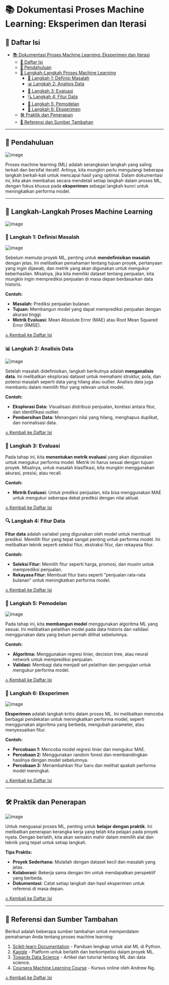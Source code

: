 # 📚 Dokumentasi Proses Machine Learning: Eksperimen dan Iterasi

## 📑 Daftar Isi
- [📚 Dokumentasi Proses Machine Learning: Eksperimen dan Iterasi](#-dokumentasi-proses-machine-learning-eksperimen-dan-iterasi)
  - [📑 Daftar Isi](#-daftar-isi)
  - [🎯 Pendahuluan](#-pendahuluan)
  - [🔄 Langkah-Langkah Proses Machine Learning](#-langkah-langkah-proses-machine-learning)
    - [🧩 Langkah 1: Definisi Masalah](#-langkah-1-definisi-masalah)
    - [📊 Langkah 2: Analisis Data](#-langkah-2-analisis-data)
    - [📏 Langkah 3: Evaluasi](#-langkah-3-evaluasi)
    - [🔍 Langkah 4: Fitur Data](#-langkah-4-fitur-data)
    - [🤖 Langkah 5: Pemodelan](#-langkah-5-pemodelan)
    - [🧪 Langkah 6: Eksperimen](#-langkah-6-eksperimen)
  - [🛠️ Praktik dan Penerapan](#️-praktik-dan-penerapan)
  - [📖 Referensi dan Sumber Tambahan](#-referensi-dan-sumber-tambahan)

---

## 🎯 Pendahuluan

![image](https://github.com/user-attachments/assets/c37f6657-e343-4068-ae4f-ebab63ee78ba)

Proses machine learning (ML) adalah serangkaian langkah yang saling terkait dan bersifat iteratif. Artinya, kita mungkin perlu mengulangi beberapa langkah berkali-kali untuk mencapai hasil yang optimal. Dalam dokumentasi ini, kita akan membahas secara mendetail setiap langkah dalam proses ML, dengan fokus khusus pada **eksperimen** sebagai langkah kunci untuk meningkatkan performa model.

---

## 🔄 Langkah-Langkah Proses Machine Learning

![image](https://github.com/user-attachments/assets/a122744c-f557-43de-9681-1649ad625a15)

### 🧩 Langkah 1: Definisi Masalah

![image](https://github.com/user-attachments/assets/8ec95eb0-ff5a-4a1b-b43b-d150f1449c2d)

Sebelum memulai proyek ML, penting untuk **mendefinisikan masalah** dengan jelas. Ini melibatkan pemahaman tentang tujuan proyek, pertanyaan yang ingin dijawab, dan metrik yang akan digunakan untuk mengukur keberhasilan. Misalnya, jika kita memiliki dataset tentang penjualan, kita mungkin ingin memprediksi penjualan di masa depan berdasarkan data historis.

**Contoh:**  
- **Masalah:** Prediksi penjualan bulanan.  
- **Tujuan:** Membangun model yang dapat memprediksi penjualan dengan akurasi tinggi.  
- **Metrik Evaluasi:** Mean Absolute Error (MAE) atau Root Mean Squared Error (RMSE).

[🔝 Kembali ke Daftar Isi](#-daftar-isi)

### 📊 Langkah 2: Analisis Data

![image](https://github.com/user-attachments/assets/f0d29071-7d24-4806-900c-8ca06aa0011c)

Setelah masalah didefinisikan, langkah berikutnya adalah **menganalisis data**. Ini melibatkan eksplorasi dataset untuk memahami struktur, pola, dan potensi masalah seperti data yang hilang atau outlier. Analisis data juga membantu dalam memilih fitur yang relevan untuk model.

**Contoh:**  
- **Eksplorasi Data:** Visualisasi distribusi penjualan, korelasi antara fitur, dan identifikasi outlier.  
- **Pembersihan Data:** Menangani nilai yang hilang, menghapus duplikat, dan normalisasi data.

[🔝 Kembali ke Daftar Isi](#-daftar-isi)

### 📏 Langkah 3: Evaluasi

Pada tahap ini, kita **menentukan metrik evaluasi** yang akan digunakan untuk mengukur performa model. Metrik ini harus sesuai dengan tujuan proyek. Misalnya, untuk masalah klasifikasi, kita mungkin menggunakan akurasi, presisi, atau recall.

**Contoh:**  
- **Metrik Evaluasi:** Untuk prediksi penjualan, kita bisa menggunakan MAE untuk mengukur seberapa dekat prediksi dengan nilai aktual.

[🔝 Kembali ke Daftar Isi](#-daftar-isi)

### 🔍 Langkah 4: Fitur Data

**Fitur data** adalah variabel yang digunakan oleh model untuk membuat prediksi. Memilih fitur yang tepat sangat penting untuk performa model. Ini melibatkan teknik seperti seleksi fitur, ekstraksi fitur, dan rekayasa fitur.

**Contoh:**  
- **Seleksi Fitur:** Memilih fitur seperti harga, promosi, dan musim untuk memprediksi penjualan.  
- **Rekayasa Fitur:** Membuat fitur baru seperti "penjualan rata-rata bulanan" untuk meningkatkan performa model.

[🔝 Kembali ke Daftar Isi](#-daftar-isi)

### 🤖 Langkah 5: Pemodelan

![image](https://github.com/user-attachments/assets/90eebed0-683c-4d34-9d1f-7f699d3d704f)

Pada tahap ini, kita **membangun model** menggunakan algoritma ML yang sesuai. Ini melibatkan pelatihan model pada data historis dan validasi menggunakan data yang belum pernah dilihat sebelumnya.

**Contoh:**  
- **Algoritma:** Menggunakan regresi linier, decision tree, atau neural network untuk memprediksi penjualan.  
- **Validasi:** Membagi data menjadi set pelatihan dan pengujian untuk mengukur performa model.

[🔝 Kembali ke Daftar Isi](#-daftar-isi)

### 🧪 Langkah 6: Eksperimen

![image](https://github.com/user-attachments/assets/08c0819a-94df-417f-9aaf-328bd7d1be22)

**Eksperimen** adalah langkah kritis dalam proses ML. Ini melibatkan mencoba berbagai pendekatan untuk meningkatkan performa model, seperti menggunakan algoritma yang berbeda, mengubah parameter, atau menyesuaikan fitur.

**Contoh:**  
- **Percobaan 1:** Mencoba model regresi linier dan mengukur MAE.  
- **Percobaan 2:** Menggunakan random forest dan membandingkan hasilnya dengan model sebelumnya.  
- **Percobaan 3:** Menambahkan fitur baru dan melihat apakah performa model meningkat.

[🔝 Kembali ke Daftar Isi](#-daftar-isi)

---

## 🛠️ Praktik dan Penerapan

![image](https://github.com/user-attachments/assets/1548fa2c-1bd6-49da-8c55-e3b05e85150c)

Untuk menguasai proses ML, penting untuk **belajar dengan praktik**. Ini melibatkan penerapan kerangka kerja yang telah kita pelajari pada proyek nyata. Dengan berlatih, kita akan semakin mahir dalam memilih alat dan teknik yang tepat untuk setiap langkah.

**Tips Praktis:**  
- **Proyek Sederhana:** Mulailah dengan dataset kecil dan masalah yang jelas.  
- **Kolaborasi:** Bekerja sama dengan tim untuk mendapatkan perspektif yang berbeda.  
- **Dokumentasi:** Catat setiap langkah dan hasil eksperimen untuk referensi di masa depan.

[🔝 Kembali ke Daftar Isi](#-daftar-isi)

---

## 📖 Referensi dan Sumber Tambahan

Berikut adalah beberapa sumber tambahan untuk memperdalam pemahaman Anda tentang proses machine learning:

1. [Scikit-learn Documentation](https://scikit-learn.org/stable/) - Panduan lengkap untuk alat ML di Python.  
2. [Kaggle](https://www.kaggle.com/) - Platform untuk berlatih dan berkompetisi dalam proyek ML.  
3. [Towards Data Science](https://towardsdatascience.com/) - Artikel dan tutorial tentang ML dan data science.  
4. [Coursera Machine Learning Course](https://www.coursera.org/learn/machine-learning) - Kursus online oleh Andrew Ng.

[🔝 Kembali ke Daftar Isi](#-daftar-isi)

